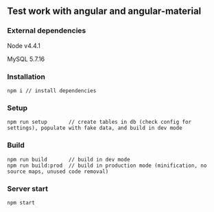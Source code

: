 ## Test work with angular and angular-material

### External dependencies
Node v4.4.1

MySQL 5.7.16

### Installation
```
npm i // install dependencies
```

### Setup
```
npm run setup       // create tables in db (check config for settings), populate with fake data, and build in dev mode
```

### Build
```
npm run build       // build in dev mode
npm run build:prod  // build in production mode (minification, no source maps, unused code removal)
```

### Server start
```
npm start
```